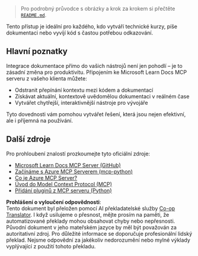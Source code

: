 <!--
CO_OP_TRANSLATOR_METADATA:
{
  "original_hash": "577394ece173bbc758150fd4bfbc13dd",
  "translation_date": "2025-06-21T14:20:57+00:00",
  "source_file": "09-CaseStudy/docs-mcp/README.md",
  "language_code": "cs"
}
-->
> Pro podrobný průvodce s obrázky a krok za krokem si přečtěte [`README.md`](./solution/scenario3/README.md).

Tento přístup je ideální pro každého, kdo vytváří technické kurzy, píše dokumentaci nebo vyvíjí kód s častou potřebou odkazování.

## Hlavní poznatky

Integrace dokumentace přímo do vašich nástrojů není jen pohodlí – je to zásadní změna pro produktivitu. Připojením ke Microsoft Learn Docs MCP serveru z vašeho klienta můžete:

- Odstranit přepínání kontextu mezi kódem a dokumentací
- Získávat aktuální, kontextově uvědomělou dokumentaci v reálném čase
- Vytvářet chytřejší, interaktivnější nástroje pro vývojáře

Tyto dovednosti vám pomohou vytvářet řešení, která jsou nejen efektivní, ale i příjemná na používání.

## Další zdroje

Pro prohloubení znalostí prozkoumejte tyto oficiální zdroje:

- [Microsoft Learn Docs MCP Server (GitHub)](https://github.com/MicrosoftDocs/mcp)
- [Začínáme s Azure MCP Serverem (mcp-python)](https://learn.microsoft.com/en-us/azure/developer/azure-mcp-server/get-started#create-the-python-app)
- [Co je Azure MCP Server?](https://learn.microsoft.com/en-us/azure/developer/azure-mcp-server/)
- [Úvod do Model Context Protocol (MCP)](https://modelcontextprotocol.io/introduction)
- [Přidání pluginů z MCP serveru (Python)](https://learn.microsoft.com/en-us/semantic-kernel/concepts/plugins/adding-mcp-plugins)

**Prohlášení o vyloučení odpovědnosti**:  
Tento dokument byl přeložen pomocí AI překladatelské služby [Co-op Translator](https://github.com/Azure/co-op-translator). I když usilujeme o přesnost, mějte prosím na paměti, že automatizované překlady mohou obsahovat chyby nebo nepřesnosti. Původní dokument v jeho mateřském jazyce by měl být považován za autoritativní zdroj. Pro důležité informace se doporučuje profesionální lidský překlad. Nejsme odpovědní za jakékoliv nedorozumění nebo mylné výklady vyplývající z použití tohoto překladu.